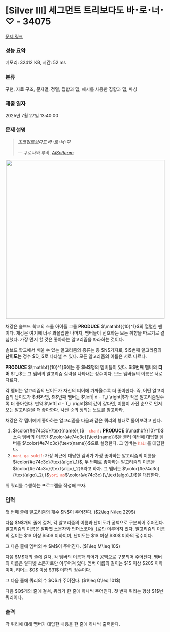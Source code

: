 # [Silver III] 세그먼트 트리보다도 바･로･너･♡ - 34075 

[문제 링크](https://www.acmicpc.net/problem/34075) 

### 성능 요약

메모리: 32412 KB, 시간: 52 ms

### 분류

구현, 자료 구조, 문자열, 정렬, 집합과 맵, 해시를 사용한 집합과 맵, 파싱

### 제출 일자

2025년 7월 27일 13:40:00

### 문제 설명

<blockquote>
<p><strong><em>초코민트보다도 바･로･너･♡</em></strong></p>

<p>    — 쿠로사와 루비, <a href="https://namu.wiki/w/%E6%84%9B%E2%99%A1%E3%82%B9%E3%82%AF%E3%83%AA%EF%BD%9E%E3%83%A0%EF%BC%81"><em>AiScReam</em></a></p>
</blockquote>

<p style="text-align: center;"><img alt="" src="" style="width:500px;max-width:100%"></p>

<p>채강은 솔브드 학교의 스쿨 아이돌 그룹 <strong>PRODUCE</strong> $\mathbf{{10}^1}$의 열렬한 팬이다. 채강은 여기에 너무 과몰입한 나머지, 멤버들이 선호하는 모든 취향을 따르기로 결심했다. 가장 먼저 할 것은 좋아하는 알고리즘을 따라하는 것이다.</p>

<p>솔브드 학교에서 배울 수 있는 알고리즘의 종류는 총 $N$가지로, $i$번째 알고리즘의 <strong>난이도</strong>는 정수 $D_i$로 나타낼 수 있다. 모든 알고리즘의 이름은 서로 다르다.</p>

<p><strong>PRODUCE</strong> $\mathbf{{10}^1}$에는 총 $M$명의 멤버들이 있다. $i$번째 멤버의 <strong>티어</strong> $T_i$는 그 멤버의 알고리즘 실력을 나타내는 정수이다. 모든 멤버들의 이름은 서로 다르다.</p>

<p>각 멤버는 알고리즘의 난이도가 자신의 티어에 가까울수록 더 좋아한다. 즉, 어떤 알고리즘의 난이도가 $d$라면, $i$번째 멤버는 $\left| d - T_i \right|$가 작은 알고리즘일수록 더 좋아한다. 만약 $\left| d - T_i \right|$의 값이 같다면, 이름이 사전 순으로 먼저 오는 알고리즘을 더 좋아한다. 사전 순의 정의는 노트를 참고하라.</p>

<p>채강은 각 멤버에게 좋아하는 알고리즘을 다음과 같은 쿼리의 형태로 물어보려고 한다.</p>

<ol>
	<li>$\color{#e74c3c}{\text{name}\,}$<code style="color:#e74c3c;">- chan!</code>: <strong>PRODUCE</strong> $\mathbf{{10}^1}$ 소속 멤버의 이름인 $\color{#e74c3c}{\text{name}}$을 불러 이번에 대답할 멤버를 $\color{#e74c3c}{\text{name}}$으로 설정한다. 그 멤버는 <code style="color:#e74c3c;">hai!</code>를 대답한다.</li>
	<li><code style="color:#e74c3c;">nani ga suki?</code>: 가장 최근에 대답한 멤버가 가장 좋아하는 알고리즘의 이름을 $\color{#e74c3c}{\text{algo}_1}$, 두 번째로 좋아하는 알고리즘의 이름을 $\color{#e74c3c}{\text{algo}_2}$라고 하자. 그 멤버는 $\color{#e74c3c}{\text{algo}_2\,}$<code style="color:#e74c3c;">yori mo</code>$\color{#e74c3c}{\,\text{algo}_1}$을 대답한다.</li>
</ol>

<p>위 쿼리를 수행하는 프로그램을 작성해 보자.</p>

### 입력 

 <p>첫 번째 줄에 알고리즘의 개수 $N$이 주어진다. ($2\leq N\leq 229$)</p>

<p>다음 $N$개의 줄에 걸쳐, 각 알고리즘의 이름과 난이도가 공백으로 구분되어 주어진다. 알고리즘의 이름은 알파벳 소문자와 언더스코어(<code style="color:#e74c3c;">_</code>)로만 이루어져 있다. 알고리즘의 이름의 길이는 $1$ 이상 $50$ 이하이며, 난이도는 $1$ 이상 $30$ 이하의 정수이다.</p>

<p>그 다음 줄에 멤버의 수 $M$이 주어진다. ($1\leq M\leq 10$)</p>

<p>다음 $M$개의 줄에 걸쳐, 각 멤버의 이름과 티어가 공백으로 구분되어 주어진다. 멤버의 이름은 알파벳 소문자로만 이루어져 있다. 멤버 이름의 길이는 $1$ 이상 $20$ 이하이며, 티어는 $0$ 이상 $31$ 이하의 정수이다.</p>

<p>그 다음 줄에 쿼리의 수 $Q$가 주어진다. ($1\leq Q\leq 101$)</p>

<p>다음 $Q$개의 줄에 걸쳐, 쿼리가 한 줄에 하나씩 주어진다. 첫 번째 쿼리는 항상 $1$번 쿼리이다.</p>

### 출력 

 <p>각 쿼리에 대해 멤버가 대답한 내용을 한 줄에 하나씩 출력한다.</p>

